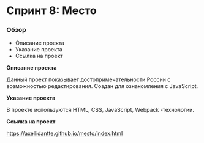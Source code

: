 # Спринт 8: Место

### Обзор

* Описание проекта
* Указание проекта
* Ссылка на проект

**Описание проекта**

Данный проект показывает достопримечательности России с возможностью редактирования.
Создан для ознакомления с JavaScript.

**Указание проекта**

В проекте используются HTML, CSS, JavaScript, Webpack -технологии.

**Ссылка на проект**

https://axellidantte.github.io/mesto/index.html